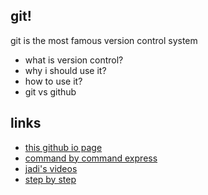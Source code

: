 ## git!
git is the most famous version control system

+ what is version control?
+ why i should use it?
+ how to use it?
+ git vs github 


## links
+ [this github io page](https://rachelcarmena.github.io/2018/12/12/how-to-teach-git.html)
+ [command by command express](https://recompilermag.com/issues/issue-1/how-to-teach-git/)
+ [jadi's videos](https://faradars.org/courses/fvgit9609-managed-distributed-edition-using-git)
+ [step by step](https://dont-be-afraid-to-commit.readthedocs.io/en/latest/git/commandlinegit.html)



